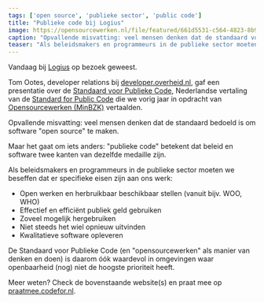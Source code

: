 ```yaml
---
tags: ['open source', 'publieke sector', 'public code']
title: "Publieke code bij Logius"
image: https://opensourcewerken.nl/file/featured/661d5531-c564-4823-8b9a-7ebdd6801690?cache=1736943817&size=1400
caption: "Opvallende misvatting: veel mensen denken dat de standaard voor publieke code bedoeld is om software 'open source' te maken."
teaser: "Als beleidsmakers en programmeurs in de publieke sector moeten we beseffen dat er specifieke eisen zijn aan ons werk. De Standaard voor Publieke Code is daarom óók waardevol in omgevingen waar openbaarheid (nog) niet de hoogste prioriteit heeft."
---
```


Vandaag bij [Logius](https://www.logius.nl/) op bezoek geweest.

Tom Ootes, developer relations bij [developer.overheid.nl](https://developer.overheid.nl), gaf een presentatie over de [Standaard voor Publieke Code](https://www.standaardvoorpubliekecode.nl/presentatie), Nederlandse vertaling van de [Standard for Public Code](https://www.standardforpubliccode.org) die we vorig jaar in opdracht van [Opensourcewerken (MinBZK)](https://www.opensourcewerken.nl) vertaalden.

Opvallende misvatting: veel mensen denken dat de standaard bedoeld is om software "open source" te maken.

Maar het gaat om iets anders: "publieke code" betekent dat beleid en software twee kanten van dezelfde medaille zijn.

Als beleidsmakers en programmeurs in de publieke sector moeten we beseffen dat er specifieke eisen zijn aan ons werk:
- Open werken en herbruikbaar beschikbaar stellen (vanuit bijv. WOO, WHO)
- Effectief en efficiënt publiek geld gebruiken
- Zoveel mogelijk hergebruiken
- Niet steeds het wiel opnieuw uitvinden
- Kwalitatieve software opleveren

De Standaard voor Publieke Code (en "opensourcewerken" als manier van denken en doen) is daarom óók waardevol in omgevingen waar openbaarheid (nog) niet de hoogste prioriteit heeft.

Meer weten? Check de bovenstaande website(s) en praat mee op [praatmee.codefor.nl](https://praatmee.codefor.nl).
